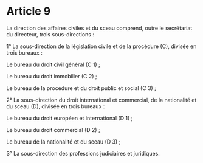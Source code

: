 # Article 9

La direction des affaires civiles et du sceau comprend, outre le secrétariat du directeur, trois sous-directions :

1° La sous-direction de la législation civile et de la procédure (C), divisée en trois bureaux :

Le bureau du droit civil général (C 1) ;

Le bureau du droit immobilier (C 2) ;

Le bureau de la procédure et du droit public et social (C 3) ;

2° La sous-direction du droit international et commercial, de la nationalité et du sceau (D), divisée en trois bureaux :

Le bureau du droit européen et international (D 1) ;

Le bureau du droit commercial (D 2) ;

Le bureau de la nationalité et du sceau (D 3) ;

3° La sous-direction des professions judiciaires et juridiques.
